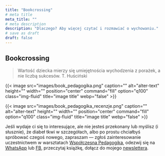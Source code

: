 ```yaml
---
title: "Bookcrossing"
# meta title
meta_title: ""
# meta description
description: "Dlaczego? Aby więcej czytać i rozmawiać o wychowaniu."
# save as draft
draft: false
---
```


## Bookcrossing

> Wartość dziecka mierzy się umiejętnościa wychodzenia z porażek, a nie liczbą sukcesów. T. Huściński

{{< image src="images/book_pedagogika.png" caption="" alt="alter-text" height="" width="" position="center" command="fill" option="q100" class="img-fluid" title="image title"  webp="false" >}}

{{< image src="images/book_pedagogika_recenzje.png" caption="" alt="alter-text" height="" width="" position="center" command="fill" option="q100" class="img-fluid" title="image title"  webp="false" >}}

Jeśli wydaje ci się to interesujące, ale nie jesteś przekonany lub myślisz (i słusznie), że diabeł tkwi w szczegółach, albo po prostu chciałbyś spróbować czegoś nowego, zapraszam — zgłoś zainteresowanie uczestnictwem w warsztatach [Współczesna Pedagogika](/warsztaty), odezwij się na [WhatsApp](https://l.facebook.com/l.php?u=https%3A%2F%2Fapi.whatsapp.com%2Fsend%3Fphone%3D%252B48724139135%26app%3Dfacebook%26entry_point%3Dpage_cta%26fbclid%3DIwZXh0bgNhZW0CMTAAAR2WLFdxfTWnBIuKYU9Il8pcqeq1yQeFNzHgty5t1dkrCtcBUJaeF51uIsI_aem_bV7XM4uEaLxQHxX34dXPrA&h=AT0EfWYY8cQal8xUYhKa8xjtLF5Jy78dQvmpidaCAYc51SNBFod1JebZVdkYxHIpZkS-R5UoPuVLJWpMqRQ3-ooxgmya8DKjK4dcLNzdingGe36IASr_YnuYhVxR2vzARFJZtA) lub [FB](https://www.facebook.com/szkolaodpodstaw/), przeczytaj książkę, dołącz do mojego [newslettera](/newsletter).